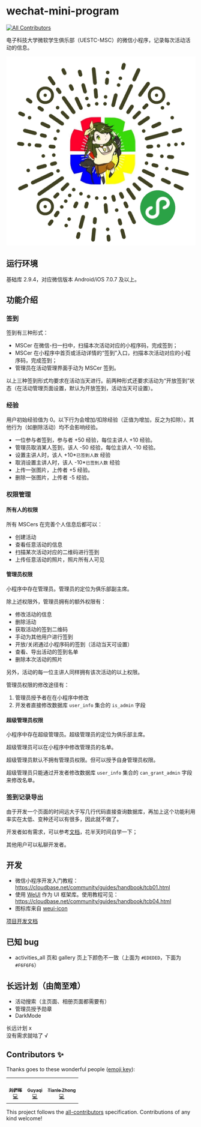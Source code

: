 # wechat-mini-program
<!-- ALL-CONTRIBUTORS-BADGE:START - Do not remove or modify this section -->
[![All Contributors](https://img.shields.io/badge/all_contributors-3-orange.svg?style=flat-square)](#contributors-)
<!-- ALL-CONTRIBUTORS-BADGE:END -->

电子科技大学微软学生俱乐部（UESTC-MSC）的微信小程序，记录每次活动活动的信息。

![小程序码](img/wxacode.jpg)

## 运行环境

基础库 2.9.4，对应微信版本 Android/iOS 7.0.7 及以上。

## 功能介绍

### 签到

签到有三种形式：

* MSCer 在微信-扫一扫中，扫描本次活动对应的小程序码，完成签到；
* MSCer 在小程序中首页或活动详情的“签到”入口，扫描本次活动对应的小程序码，完成签到；
* 管理员在活动管理界面手动为 MSCer 签到。

以上三种签到形式均要求在活动当天进行。前两种形式还要求活动为“开放签到”状态（在活动管理页面设置，默认为开放签到，活动当天可设置）。

### 经验

用户初始经验值为 0。以下行为会增加/扣除经验（正值为增加，反之为扣除）。其他行为（如删除活动）均不会影响经验。

* 一位参与者签到，参与者 +50 经验，每位主讲人 +10 经验。
* 管理员取消某人签到，该人 -50 经验，每位主讲人 -10 经验。
* 设置主讲人时，该人 +10*`已签到人数` 经验
* 取消设置主讲人时，该人 -10*`已签到人数` 经验
* 上传一张图片，上传者 +5 经验。
* 删除一张图片，上传者 -5 经验。

### 权限管理

#### 所有人的权限

所有 MSCers 在完善个人信息后都可以：

* 创建活动
* 查看任意活动的信息
* 扫描某次活动对应的二维码进行签到
* 上传任意活动的照片，照片所有人可见

#### 管理员权限

小程序中存在管理员。管理员的定位为俱乐部副主席。

除上述权限外，管理员拥有的额外权限有：

* 修改活动的信息
* 删除活动
* 获取活动的签到二维码
* 手动为其他用户进行签到
* 开放/关闭通过小程序码的签到（活动当天可设置）
* 查看、导出活动的签到名单
* 删除本次活动的照片

另外，活动的每一位主讲人同样拥有该次活动的以上权限。

管理员权限的修改途径有：

1. 管理员授予者在在小程序中修改
2. 开发者直接修改数据库 `user_info` 集合的 `is_admin` 字段

#### 超级管理员权限

小程序中存在超级管理员。超级管理员的定位为俱乐部主席。

超级管理员可以在小程序中修改管理员的名单。

超级管理员默认不拥有管理员权限。但可以授予自身管理员权限。

超级管理员只能通过开发者修改数据库 `user_info` 集合的 `can_grant_admin` 字段来修改名单。

### 签到记录导出

由于开发一个页面的时间远大于写几行代码直接查询数据库，再加上这个功能利用率实在太低、变种还可以有很多，因此就不做了。

开发者如有需求，可以参考[文档](https://developers.weixin.qq.com/miniprogram/dev/wxcloud/reference-sdk-api/Cloud.database.html)，花半天时间自学一下；

其他用户可以私聊开发者。

## 开发

* 微信小程序开发入门教程：https://cloudbase.net/community/guides/handbook/tcb01.html
* 使用 [WeUI](https://github.com/Tencent/weui-wxss) 作为 UI 框架库。使用教程可见：https://cloudbase.net/community/guides/handbook/tcb04.html
* 图标库来自 [weui-icon](https://github.com/weui/weui-icon)

[项目开发文档](develop.md)

## 已知 bug

* activities_all 页和 gallery 页上下颜色不一致（上面为 `#EDEDED`，下面为 `#F6F6F6`）

## 长远计划（由简至难）

* 活动搜索（主页面、相册页面都需要有）
* 管理员授予勋章
* DarkMode

长远计划 x  
没有需求就咕了 √

## Contributors ✨

Thanks goes to these wonderful people ([emoji key](https://allcontributors.org/docs/en/emoji-key)):

<!-- ALL-CONTRIBUTORS-LIST:START - Do not remove or modify this section -->
<!-- prettier-ignore-start -->
<!-- markdownlint-disable -->
<table>
  <tr>
    <td align="center"><a href="https://github.com/lyh543"><img src="https://avatars2.githubusercontent.com/u/15522311?v=4" width="100px;" alt=""/><br /><sub><b>刘俨晖</b></sub></a><br /><a href="https://github.com/uestc-msc/wechat-mini-program/commits?author=lyh543" title="Code">💻</a></td>
    <td align="center"><a href="https://github.com/guyaqi"><img src="https://avatars2.githubusercontent.com/u/26341682?v=4" width="100px;" alt=""/><br /><sub><b>Guyaqi</b></sub></a><br /><a href="https://github.com/uestc-msc/wechat-mini-program/commits?author=guyaqi" title="Code">💻</a></td>
    <td align="center"><a href="https://github.com/luosuu"><img src="https://avatars2.githubusercontent.com/u/43507393?v=4" width="100px;" alt=""/><br /><sub><b>Tianle Zhong</b></sub></a><br /><a href="https://github.com/uestc-msc/wechat-mini-program/commits?author=Luosuu" title="Code">💻</a></td>
  </tr>
</table>

<!-- markdownlint-enable -->
<!-- prettier-ignore-end -->
<!-- ALL-CONTRIBUTORS-LIST:END -->

This project follows the [all-contributors](https://github.com/all-contributors/all-contributors) specification. Contributions of any kind welcome!
